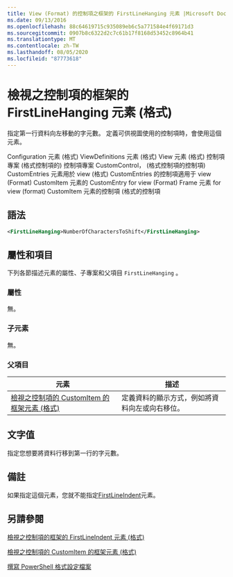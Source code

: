 ```yaml
---
title: View (Format) 的控制項之框架的 FirstLineHanging 元素 |Microsoft Docs
ms.date: 09/13/2016
ms.openlocfilehash: 88c64619715c935089eb6c5a771584e4f69171d3
ms.sourcegitcommit: 0907b8c6322d2c7c61b17f8168d53452c8964b41
ms.translationtype: MT
ms.contentlocale: zh-TW
ms.lasthandoff: 08/05/2020
ms.locfileid: "87773618"
---
```

# <a name="firstlinehanging-element-for-frame-for-controls-for-view-format"></a>檢視之控制項的框架的 FirstLineHanging 元素 (格式)

指定第一行資料向左移動的字元數。 定義可供視圖使用的控制項時，會使用這個元素。

Configuration 元素 (格式) ViewDefinitions 元素 (格式) View 元素 (格式) 控制項專案 (格式控制項的) 控制項專案 CustomControl， (格式控制項的控制項) CustomEntries 元素用於 view (格式) CustomEntries 的控制項適用于 view (Format) CustomItem 元素的 CustomEntry for view (Format) Frame 元素 for view (format) CustomItem 元素的控制項 (格式的控制項

## <a name="syntax"></a>語法

```xml
<FirstLineHanging>NumberOfCharactersToShift</FirstLineHanging>
```

## <a name="attributes-and-elements"></a>屬性和項目

下列各節描述元素的屬性、子專案和父項目 `FirstLineHanging` 。

### <a name="attributes"></a>屬性

無。

### <a name="child-elements"></a>子元素

無。

### <a name="parent-elements"></a>父項目

|元素|描述|
|-------------|-----------------|
|[檢視之控制項的 CustomItem 的框架元素 (格式)](./frame-element-for-customitem-for-controls-for-view-format.md)|定義資料的顯示方式，例如將資料向左或向右移位。|

## <a name="text-value"></a>文字值

指定您想要將資料行移到第一行的字元數。

## <a name="remarks"></a>備註

如果指定這個元素，您就不能指定[FirstLineIndent](./firstlineindent-element-for-frame-for-controls-for-view-format.md)元素。

## <a name="see-also"></a>另請參閱

[檢視之控制項的框架的 FirstLineIndent 元素 (格式)](./firstlineindent-element-for-frame-for-controls-for-view-format.md)

[檢視之控制項的 CustomItem 的框架元素 (格式)](./frame-element-for-customitem-for-controls-for-view-format.md)

[撰寫 PowerShell 格式設定檔案](./writing-a-powershell-formatting-file.md)
